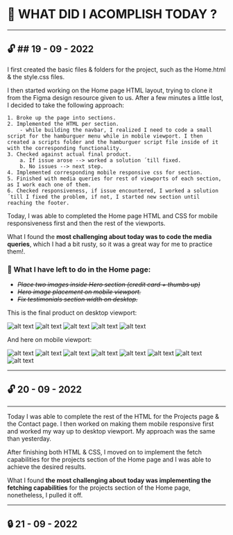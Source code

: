 # :crossed_flags: WHAT DID I ACOMPLISH TODAY ?

---

:unlock: ## 19 - 09 - 2022
---
I first created the basic files & folders for the project, such as the Home.html & the style.css files.

I then started working on the Home page HTML layout, trying to clone it from the Figma design resource given to us. After a few minutes a little lost, I decided to take the following approach:

    1. Broke up the page into sections.
    2. Implemented the HTML per section.
        - while building the navbar, I realized I need to code a small script for the hamburguer menu while in mobile viewport. I then created a scripts folder and the hamburguer script file inside of it with the corresponding functionality.
    3. Checked against actual final product.
        a. If issue arose --> worked a solution ´till fixed.
        b. No issues --> next step.
    4. Implemented corresponding mobile responsive css for section.
    5. Finished with media queries for rest of viewports of each section, as I work each one of them.
    6. Checked responsiveness, if issue encountered, I worked a solution ´till I fixed the problem, if not, I started new section until reaching the footer.

Today, I was able to completed the Home page HTML and CSS for mobile responsiveness first and then the rest of the viewports.

What I found the **most challenging about today was to code the media queries**, which I had a bit rusty, so it was a great way for me to practice them!.

### :memo: What I have left to do in the Home page:

- ~~_Place two images inside Hero section (credit card + thumbs up)_~~
- ~~_Hero image placement on mobile viewport._~~
- ~~_Fix testimonials section width on desktop._~~

This is the final product on desktop viewport:

![alt text](./assets/readme-images/MidTerm_firstDay_1.png)
![alt text](./assets/readme-images/MidTerm_firstDay_2.png)
![alt text](./assets/readme-images/MidTerm_firstDay_3.png)
![alt text](./assets/readme-images/MidTerm_firstDay_4.png)
![alt text](./assets/readme-images/MidTerm_firstDay_5.png)

And here on mobile viewport:

![alt text](./assets/readme-images/Home_mobile_1.png)
![alt text](./assets/readme-images/burguer_active.png)
![alt text](./assets/readme-images/Home_mobile_2.png)
![alt text](./assets/readme-images/Home_mobile_3.png)
![alt text](./assets/readme-images/Home_mobile_4.png)
![alt text](./assets/readme-images/Home_mobile_5.png)
![alt text](./assets/readme-images/Home_mobile_6.png)
![alt text](./assets/readme-images/Home_mobile_7.png)

---

## :unlock: 20 - 09 - 2022
---
Today I was able to complete the rest of the HTML for the Projects page & the Contact page. I then worked on making them mobile responsive first and worked my way up to desktop viewport. My approach was the same than yesterday.

After finishing both HTML & CSS, I moved on to implement the fetch capabilities for the projects section of the Home page and I was able to achieve the desired results.

What I found **the most challenging about today was implementing the fetching capabilities** for the projects section of the Home page, nonetheless, I pulled it off.

---

## :lock: 21 - 09 - 2022

